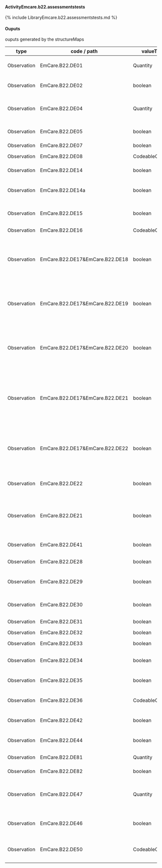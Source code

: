 #### ActivityEmcare.b22.assessmentstests

{% include LibraryEmcare.b22.assessmentstests.md %}
#### Ouputs

ouputs generated by the structureMaps

| type | code / path | valueType | Description |
|---|---|---|---|
| Observation | EmCare.B22.DE01 | Quantity | Respiratory Rate (breaths per minute) |
| Observation | EmCare.B22.DE02 | boolean | Unable to perform Respiratory Rate at this time |
| Observation | EmCare.B22.DE04 | Quantity | Respiratory Rate Second Count (breaths per minute) |
| Observation | EmCare.B22.DE05 | boolean | Respiratory Rate Second Count Not Possible |
| Observation | EmCare.B22.DE07 | boolean | Fast Breathing |
| Observation | EmCare.B22.DE08 | CodeableConcept | Oral Fluid Test Results |
| Observation | EmCare.B22.DE14 | boolean | Unable to Perform Oral Fluid Test |
| Observation | EmCare.B22.DE14a | boolean | Completely Unable to Drink or Vomits Immediately / Everything |
| Observation | EmCare.B22.DE15 | boolean | Has the Child had anything to drink today? |
| Observation | EmCare.B22.DE16 | CodeableConcept | How did the child last drink |
| Observation | EmCare.B22.DE17&EmCare.B22.DE18 | boolean | Inhaled Bronchodilator Trial Results:Chest Indrawing (post inhaled bronchodilator trial) |
| Observation | EmCare.B22.DE17&EmCare.B22.DE19 | boolean | Inhaled Bronchodilator Trial Results:Respiratory Rate (post inhaled bronchodilator trial) |
| Observation | EmCare.B22.DE17&EmCare.B22.DE20 | boolean | Inhaled Bronchodilator Trial Results:Fast Breathing (post inhaled bronchodilator trial) |
| Observation | EmCare.B22.DE17&EmCare.B22.DE21 | boolean | Inhaled Bronchodilator Trial Results:No Fast Breathing and No Chest Indrawing (post Inhaled Bronchodilator Trial) |
| Observation | EmCare.B22.DE17&EmCare.B22.DE22 | boolean | Inhaled Bronchodilator Trial Results:Inhaled Bronchodilator Trial Not Feasible or Available |
| Observation | EmCare.B22.DE22 | boolean | Inhaled Bronchodilator Trial Not Feasible or Available |
| Observation | EmCare.B22.DE21 | boolean | No Fast Breathing and No Chest Indrawing (post Inhaled Bronchodilator Trial) |
| Observation | EmCare.B22.DE41 | boolean | Breastfeeding Assessment Not Possible |
| Observation | EmCare.B22.DE28 | boolean | Breastfed in the previous hour |
| Observation | EmCare.B22.DE29 | boolean | Mother able to wait until young infant is willing to breastfeed again |
| Observation | EmCare.B22.DE30 | boolean | Mother reports difficulty breastfeeding |
| Observation | EmCare.B22.DE31 | boolean | Chin Touching Breast |
| Observation | EmCare.B22.DE32 | boolean | Mouth Wide Open |
| Observation | EmCare.B22.DE33 | boolean | Lower Lip Turned Outwards |
| Observation | EmCare.B22.DE34 | boolean | More Areola Visible above than below the Mouth |
| Observation | EmCare.B22.DE35 | boolean | Slow Deep Sucks, Sometimes Pausing |
| Observation | EmCare.B22.DE36 | CodeableConcept | Breastfeeding Assessment Results |
| Observation | EmCare.B22.DE42 | boolean | Difficulty Breastfeeding Reported |
| Observation | EmCare.B22.DE44 | boolean | Difficulty Breastfeeding Observed |
| Observation | EmCare.B22.DE81 | Quantity | Hemoglobin (Hb) g/dL |
| Observation | EmCare.B22.DE82 | boolean | Hemoglobin Test Not Available |
| Observation | EmCare.B22.DE47 | Quantity | Axillary Temperature (second measurement, degrees Celcius) |
| Observation | EmCare.B22.DE46 | boolean | Second Temperature Measurement Not Feasible |
| Observation | EmCare.B22.DE50 | CodeableConcept | Measured Temperature (second measurement) |

